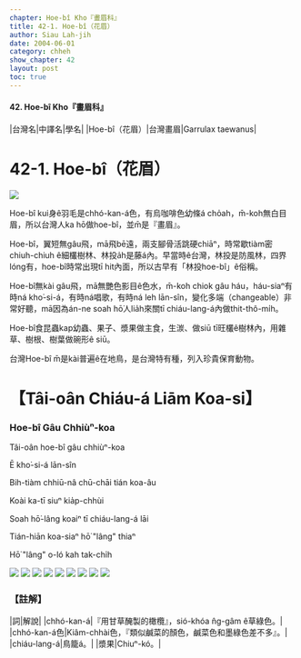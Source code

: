 ```yaml
---
chapter: Hoe-bî Kho『畫眉科』
title: 42-1. Hoe-bî（花眉）
author: Siau Lah-jih
date: 2004-06-01    
category: chheh
show_chapter: 42
layout: post
toc: true
---
```


#### 42. Hoe-bî Kho『畫眉科』


|台灣名|中譯名|學名|
|Hoe-bî（花眉）|台灣畫眉|Garrulax taewanus|


# 42-1. Hoe-bî（花眉）

![](../too5/42/42-1-10.Hoe-bî.jpg)


Hoe-bî kui身ê羽毛是chhó-kan-á色，有烏咖啡色幼條á cho̍ah，m̄-koh無白目眉，所以台灣人ka hō做hoe-bî，並m̄是『畫眉』。

Hoe-bî，翼短無gâu飛，mā飛bē遠，兩支腳骨活跳硬chiāⁿ，時常歇tiàm密chiuh-chiuh ê細欉樹林、林投a̍h是藤á內。早當時ê台灣，林投是防風林，四界lóng有，hoe-bî時常出現tī hit內面，所以古早有「林投hoe-bî」ê俗稱。

Hoe-bî無kài gâu飛，mā無艷色影目ê色水，m̄-koh chiok gâu háu，háu-siaⁿ有時ná kho͘-si-á，有時ná唱歌，有時ná leh lān-sîn，變化多端（changeable）非常好聽，mā因為án-ne soah hō͘人lia̍h來關tī chiáu-lang-á內做thit-thô-mi̍h。

Hoe-bî食昆蟲kap幼蟲、果子、漿果做主食，生湠、做siū tī旺欉ê樹林內，用雜草、樹根、樹葉做碗形ê siū。

台灣Hoe-bî m̄是kài普遍ê在地鳥，是台灣特有種，列入珍貴保育動物。




# 【Tâi-oân Chiáu-á Liām Koa-si】

### **Hoe-bî Gâu Chhiùⁿ-koa**


Tâi-oân hoe-bî gâu chhiùⁿ-koa

Ē kho͘-si-á lān-sîn

Bih-tiàm chhiū-nâ chū-chāi tián koa-âu

Koài ka-tī siuⁿ kia̍p-chhùi

Soah hō͘-lâng koaiⁿ tī chiáu-lang-á lāi

Tián-hiān koa-siaⁿ hō͘ "lâng" thiaⁿ

Hō͘ "lâng" o-ló kah tak-chi̍h



![](../too5/42/42-1-9.Hoe-bî.jpg)
![](../too5/42/42-1-1.Hoe-bî.jpg)
![](../too5/42/42-1-8.Hoe-bî.jpg)
![](../too5/42/42-1-7.Hoe-bî.jpg)
![](../too5/42/42-1-2.Hoe-bî.jpg)
![](../too5/42/42-1-3.Hoe-bî.jpg)
![](../too5/42/42-1-4.Hoe-bî.jpg)
![](../too5/42/42-1-5.Hoe-bî.jpg)
![](../too5/42/42-1-6.Hoe-bî.jpg)



### 【註解】

|詞|解說|
|chhó-kan-á|『用甘草醃製的橄欖』，sió-khóa n̂g-gâm ê草綠色。|
|chhó-kan-á色|Kiâm-chhài色，『類似鹹菜的顏色，鹹菜色和墨綠色差不多』。|
|chiáu-lang-á|鳥籠á。|
|漿果|Chiuⁿ-kó。|




